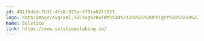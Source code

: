 ```yaml
---
id: 48175ded-7b11-4fc8-923a-3701a62ff221
logo: data:image/svg+xml,%3Csvg%20width%3D%22200%22%20height%3D%2284%22%20viewBox%3D%220%200%20200%2084%22%20fill%3D%22none%22%20xmlns%3D%22http%3A%2F%2Fwww.w3.org%2F2000%2Fsvg%22%3E%0A%3Cpath%20d%3D%22M82.5484%2048.6617C81.7682%2048.3294%2081.1512%2047.8497%2080.6994%2047.2227C80.2456%2046.5957%2080.0127%2045.8573%2079.9988%2045.0034H82.9983C83.0381%2045.5767%2083.2411%2046.0305%2083.6073%2046.3629C83.9735%2046.6973%2084.4771%2046.8625%2085.116%2046.8625C85.7549%2046.8625%2086.2824%2046.7052%2086.6566%2046.3927C87.0288%2046.0802%2087.2159%2045.6702%2087.2159%2045.1627C87.2159%2044.7507%2087.0885%2044.4103%2086.8357%2044.1436C86.5829%2043.8769%2086.2665%2043.6679%2085.8863%2043.5127C85.5061%2043.3594%2084.9827%2043.1902%2084.3159%2043.0031C83.4103%2042.7364%2082.6718%2042.4737%2082.1066%2042.2129C81.5393%2041.9522%2081.0537%2041.5601%2080.6476%2041.0327C80.2416%2040.5072%2080.0386%2039.8026%2080.0386%2038.9229C80.0386%2038.0969%2080.2456%2037.3763%2080.6576%2036.7633C81.0716%2036.1503%2081.6508%2035.6806%2082.3972%2035.3541C83.1436%2035.0277%2083.9974%2034.8645%2084.9568%2034.8645C86.3958%2034.8645%2087.5662%2035.2148%2088.4658%2035.9154C89.3655%2036.616%2089.8631%2037.5913%2089.9566%2038.8452H86.8775C86.8496%2038.3656%2086.6466%2037.9695%2086.2684%2037.655C85.8883%2037.3425%2085.3847%2037.1853%2084.7578%2037.1853C84.2104%2037.1853%2083.7745%2037.3246%2083.4481%2037.6052C83.1217%2037.8859%2082.9585%2038.2919%2082.9585%2038.8253C82.9585%2039.1995%2083.0819%2039.508%2083.3287%2039.7548C83.5755%2040.0016%2083.882%2040.2027%2084.2482%2040.3539C84.6144%2040.5072%2085.1319%2040.6843%2085.7987%2040.8834C86.7043%2041.1501%2087.4447%2041.4168%2088.018%2041.6835C88.5912%2041.9502%2089.0848%2042.3503%2089.4968%2042.8837C89.8889%2043.3912%2090.0959%2044.0481%2090.1158%2044.8562C90.1258%2045.2542%2090.08%2045.6563%2089.9745%2046.0404C89.658%2047.1769%2088.9475%2048.0288%2087.8388%2048.5921C87.0925%2048.9722%2086.2067%2049.1613%2085.1797%2049.1613C84.2064%2049.1613%2083.3307%2048.9941%2082.5504%2048.6617H82.5484Z%22%20fill%3D%22black%22%2F%3E%0A%3Cpath%20d%3D%22M95.6472%2048.2418C94.5544%2047.6287%2093.6866%2046.7789%2093.0477%2045.6921C92.4068%2044.6054%2092.0884%2043.3753%2092.0884%2042.002C92.0884%2040.6286%2092.4088%2039.4185%2093.0477%2038.3337C93.6866%2037.247%2094.5544%2036.3971%2095.6472%2035.7841C96.7399%2035.171%2097.9401%2034.8645%2099.2457%2034.8645C100.551%2034.8645%20101.768%2035.171%20102.854%2035.7841C103.941%2036.3971%20104.801%2037.247%20105.434%2038.3337C106.067%2039.4205%20106.383%2040.6425%20106.383%2042.002C106.383%2043.3614%20106.067%2044.6054%20105.434%2045.6921C104.801%2046.7789%20103.937%2047.6287%20102.844%2048.2418C101.752%2048.8548%20100.551%2049.1613%2099.2457%2049.1613C97.9401%2049.1613%2096.7399%2048.8548%2095.6472%2048.2418ZM101.467%2046.0922C102.106%2045.712%20102.607%2045.1686%20102.966%2044.4621C103.326%2043.7555%20103.505%2042.9355%20103.505%2042.002C103.505%2041.0685%20103.326%2040.2524%20102.966%2039.5518C102.605%2038.8512%20102.106%2038.3158%20101.467%2037.9416C100.826%2037.5694%20100.088%2037.3823%2099.2477%2037.3823C98.4078%2037.3823%2097.6654%2037.5694%2097.0185%2037.9416C96.3717%2038.3158%2095.8681%2038.8512%2095.5098%2039.5518C95.1496%2040.2524%2094.9704%2041.0685%2094.9704%2042.002C94.9704%2042.9355%2095.1496%2043.7555%2095.5098%2044.4621C95.8701%2045.1686%2096.3736%2045.712%2097.0185%2046.0922C97.6654%2046.4723%2098.4078%2046.6614%2099.2477%2046.6614C100.088%2046.6614%20100.828%2046.4703%20101.467%2046.0922Z%22%20fill%3D%22black%22%2F%3E%0A%3Cpath%20d%3D%22M111.158%2046.8027H115.758V49.0219H108.36V35.0635H111.16V46.8007L111.158%2046.8027Z%22%20fill%3D%22black%22%2F%3E%0A%3Cpath%20d%3D%22M120.278%2048.6617C119.498%2048.3294%20118.881%2047.8497%20118.429%2047.2227C117.975%2046.5957%20117.742%2045.8573%20117.728%2045.0034H120.728C120.768%2045.5767%20120.971%2046.0305%20121.337%2046.3629C121.703%2046.6973%20122.207%2046.8625%20122.848%2046.8625C123.488%2046.8625%20124.014%2046.7052%20124.388%2046.3927C124.762%2046.0802%20124.949%2045.6702%20124.949%2045.1627C124.949%2044.7507%20124.822%2044.4103%20124.569%2044.1436C124.316%2043.8769%20124%2043.6679%20123.62%2043.5127C123.24%2043.3594%20122.716%2043.1902%20122.049%2043.0031C121.142%2042.7364%20120.405%2042.4737%20119.84%2042.2129C119.273%2041.9522%20118.787%2041.5601%20118.381%2041.0327C117.975%2040.5072%20117.772%2039.8026%20117.772%2038.9229C117.772%2038.0969%20117.979%2037.3763%20118.391%2036.7633C118.805%2036.1503%20119.384%2035.6806%20120.131%2035.3541C120.877%2035.0277%20121.731%2034.8645%20122.69%2034.8645C124.129%2034.8645%20125.3%2035.2148%20126.199%2035.9154C127.099%2036.616%20127.597%2037.5913%20127.69%2038.8452H124.611C124.585%2038.3656%20124.382%2037.9695%20124.002%2037.655C123.622%2037.3425%20123.118%2037.1853%20122.493%2037.1853C121.946%2037.1853%20121.51%2037.3246%20121.184%2037.6052C120.857%2037.8859%20120.694%2038.2919%20120.694%2038.8253C120.694%2039.1995%20120.817%2039.508%20121.064%2039.7548C121.311%2040.0016%20121.617%2040.2027%20121.984%2040.3539C122.35%2040.5072%20122.867%2040.6843%20123.534%2040.8834C124.44%2041.1501%20125.18%2041.4168%20125.753%2041.6835C126.327%2041.9502%20126.82%2042.3503%20127.232%2042.8837C127.628%2043.3972%20127.835%2044.062%20127.851%2044.882C127.859%2045.2781%20127.811%2045.6782%20127.704%2046.0603C127.384%2047.1869%20126.675%2048.0308%20125.572%2048.5921C124.826%2048.9722%20123.94%2049.1613%20122.913%2049.1613C121.94%2049.1613%20121.064%2048.9941%20120.284%2048.6617H120.278Z%22%20fill%3D%22black%22%2F%3E%0A%3Cpath%20d%3D%22M140.056%2035.0635V37.3225H136.336V49.0199H133.536V37.3225H129.816V35.0635H140.054H140.056Z%22%20fill%3D%22black%22%2F%3E%0A%3Cpath%20d%3D%22M150.384%2038.3337C151.003%2037.247%20151.851%2036.4011%20152.924%2035.794C153.997%2035.1869%20155.201%2034.8844%20156.532%2034.8844C158.093%2034.8844%20159.458%2035.2845%20160.633%2036.0846C161.805%2036.8847%20162.625%2037.9914%20163.093%2039.4045H159.874C159.554%2038.7378%20159.104%2038.2382%20158.525%2037.9058C157.946%2037.5734%20157.275%2037.4062%20156.514%2037.4062C155.7%2037.4062%20154.978%2037.5973%20154.345%2037.9754C153.712%2038.3556%20153.218%2038.893%20152.866%2039.5857C152.512%2040.2783%20152.337%2041.0924%20152.337%2042.0258C152.337%2042.9593%20152.514%2043.7555%20152.866%2044.4561C153.218%2045.1567%20153.712%2045.6961%20154.345%2046.0762C154.978%2046.4564%20155.7%2046.6455%20156.514%2046.6455C157.275%2046.6455%20157.944%2046.4763%20158.525%2046.136C159.104%2045.7956%20159.554%2045.292%20159.874%2044.6253H163.093C162.625%2046.0524%20161.809%2047.161%20160.642%2047.9552C159.476%2048.7493%20158.107%2049.1454%20156.532%2049.1454C155.199%2049.1454%20153.997%2048.8429%20152.924%2048.2358C151.851%2047.6287%20151.003%2046.7868%20150.384%2045.706C149.765%2044.6253%20149.455%2043.3992%20149.455%2042.0258C149.455%2040.6525%20149.765%2039.4224%20150.384%2038.3377V38.3337Z%22%20fill%3D%22black%22%2F%3E%0A%3Cpath%20d%3D%22M168.146%2037.3226V40.8217H172.846V43.0409H168.146V46.741H173.445V49.02H165.346V35.0416H173.445V37.3206H168.146V37.3226Z%22%20fill%3D%22black%22%2F%3E%0A%3Cpath%20d%3D%22M142.835%2048.9722H140.056L146.113%2035.0436H148.891L142.835%2048.9722Z%22%20fill%3D%22black%22%2F%3E%0A%3Cpath%20d%3D%22M58.0429%2022.9681L40.8879%2062.256C51.421%2065.9919%2063.204%2060.9941%2067.744%2050.5924C72.286%2040.1907%2067.941%2028.153%2058.0409%2022.9661L58.0429%2022.9681ZM47.6592%2053.5362L56.2038%2033.8136C56.8945%2034.5022%2057.4896%2035.2705%2057.9792%2036.0985L50.5392%2053.2694C49.5998%2053.4764%2048.6325%2053.568%2047.6592%2053.5362ZM58.6361%2046.6156C57.5871%2049.018%2055.8177%2050.883%2053.692%2052.0712L59.2471%2039.1657C59.8542%2041.5641%2059.7029%2044.1735%2058.6361%2046.6156Z%22%20fill%3D%22black%22%2F%3E%0A%3Cpath%20d%3D%22M37.4666%2037.3744C39.8432%2031.9328%2045.9058%2029.2458%2051.447%2030.9595L55.4397%2021.8157C44.8489%2017.9265%2032.9306%2022.9204%2028.3567%2033.3957C23.7829%2043.871%2028.2234%2056.0083%2038.2747%2061.1315L42.2674%2051.9877C37.2437%2049.0878%2035.0941%2042.8141%2037.4686%2037.3724L37.4666%2037.3744Z%22%20fill%3D%22black%22%2F%3E%0A%3C%2Fsvg%3E%0A
name: Solstice
link: https://www.solsticestaking.io/
---
```

